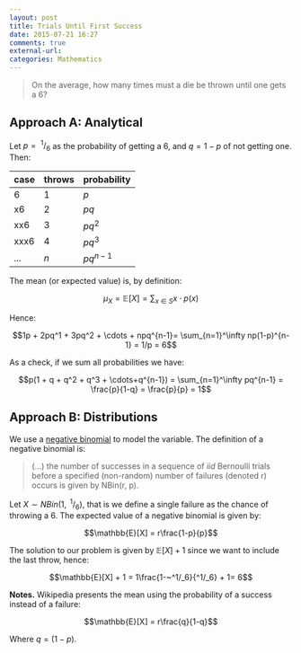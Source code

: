 ```yaml
---
layout: post
title: Trials Until First Success
date: 2015-07-21 16:27
comments: true
external-url:
categories: Mathematics
---
```


> On the average, how many times must a die be thrown until one gets a 6?

## Approach A: Analytical

Let $p =~^1/_6$ as the probability of getting a 6, and $q = 1 - p$ of not getting one. Then:

 | case | throws | probability |
 |------|--------|-------------|
 | 6    | 1      | $p$         |
 | x6   | 2      | $pq$        |
 | xx6  | 3      | $pq^2$      |
 | xxx6 | 4      | $pq^3$      |
 | ...  | $n$    | $pq^{n-1}$  |

The mean (or expected value) is, by definition:

$$\mu_X = \mathbb{E}[X] = \sum_{x \in S} x \cdot p(x)$$

Hence:

$$1p + 2pq^1 + 3pq^2 + \cdots + npq^{n-1}= \sum_{n=1}^\infty np(1-p)^{n-1} = 1/p = 6$$

As a check, if we sum all probabilities we have:

$$p(1 + q + q^2 + q^3 + \cdots+q^{n-1}) = \sum_{n=1}^\infty pq^{n-1} = \frac{p}{1-q} = \frac{p}{p} = 1$$

## Approach B: Distributions

We use a [negative binomial](http://en.wikipedia.org/wiki/Negative_binomial_distribution) to model the variable. The definition of a negative binomial is:

 > (...) the number of successes in a sequence of *iid* Bernoulli trials before a specified (non-random) number of failures (denoted r) occurs is given by NBin(r, p).

Let $X \sim NBin(1,~^1/_6)$, that is we define a single failure as the chance of throwing a 6. The expected value of a negative binomial is given by:

$$\mathbb{E}[X] = r\frac{1-p}{p}$$

The solution to our problem is given by $\mathbb{E}[X] + 1$ since we want to include the last throw, hence:

$$\mathbb{E}[X] + 1 = 1\frac{1-~^1/_6}{^1/_6} + 1= 6$$

**Notes.** Wikipedia presents the mean using the probability of a success instead of a failure:

$$\mathbb{E}[X] = r\frac{q}{1-q}$$

Where $q = (1 - p)$.
